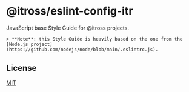 # @itross/eslint-config-itr

JavaScript base Style Guide for @itross projects.


```
> **Note**: this Style Guide is heavily based on the one from the [Node.js project](https://github.com/nodejs/node/blob/main/.eslintrc.js).
```


## License

[MIT](LICENSE)
